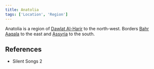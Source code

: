 ```yaml
---
title: Anatolia
tags: ['Location', 'Region']
---
```

Anatolia is a region of [Dawlat Al-Harir](/_wiki/dawlat-al-harir.md) to the north-west. Borders [Bahr Aaqala](/_wiki/bahr-aaqala.md) to the east and [Assyria](/_wiki/assyria.md) to the south.

## References
- Silent Songs 2
